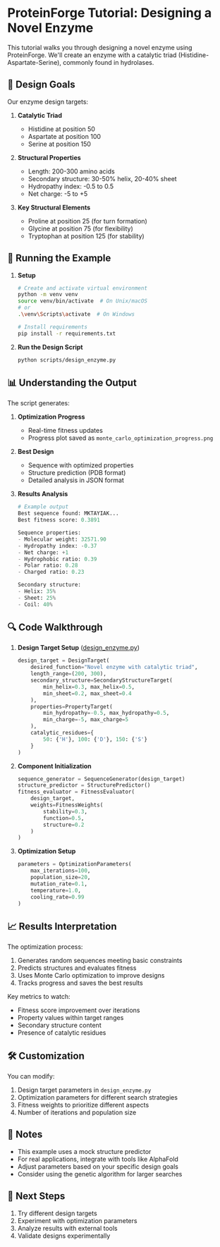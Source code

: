 # ProteinForge Tutorial: Designing a Novel Enzyme

This tutorial walks you through designing a novel enzyme using ProteinForge. We'll create an enzyme with a catalytic triad (Histidine-Aspartate-Serine), commonly found in hydrolases.

## 🎯 Design Goals

Our enzyme design targets:
1. **Catalytic Triad**
   - Histidine at position 50
   - Aspartate at position 100
   - Serine at position 150

2. **Structural Properties**
   - Length: 200-300 amino acids
   - Secondary structure: 30-50% helix, 20-40% sheet
   - Hydropathy index: -0.5 to 0.5
   - Net charge: -5 to +5

3. **Key Structural Elements**
   - Proline at position 25 (for turn formation)
   - Glycine at position 75 (for flexibility)
   - Tryptophan at position 125 (for stability)

## 🚀 Running the Example

1. **Setup**
   ```bash
   # Create and activate virtual environment
   python -m venv venv
   source venv/bin/activate  # On Unix/macOS
   # or
   .\venv\Scripts\activate  # On Windows

   # Install requirements
   pip install -r requirements.txt
   ```

2. **Run the Design Script**
   ```bash
   python scripts/design_enzyme.py
   ```

## 📊 Understanding the Output

The script generates:

1. **Optimization Progress**
   - Real-time fitness updates
   - Progress plot saved as `monte_carlo_optimization_progress.png`

2. **Best Design**
   - Sequence with optimized properties
   - Structure prediction (PDB format)
   - Detailed analysis in JSON format

3. **Results Analysis**
   ```python
   # Example output
   Best sequence found: MKTAYIAK...
   Best fitness score: 0.3891

   Sequence properties:
   - Molecular weight: 32571.90
   - Hydropathy index: -0.37
   - Net charge: +1
   - Hydrophobic ratio: 0.39
   - Polar ratio: 0.28
   - Charged ratio: 0.23

   Secondary structure:
   - Helix: 35%
   - Sheet: 25%
   - Coil: 40%
   ```

## 🔍 Code Walkthrough

1. **Design Target Setup** ([design_enzyme.py](scripts/design_enzyme.py))
   ```python
   design_target = DesignTarget(
       desired_function="Novel enzyme with catalytic triad",
       length_range=(200, 300),
       secondary_structure=SecondaryStructureTarget(
           min_helix=0.3, max_helix=0.5,
           min_sheet=0.2, max_sheet=0.4
       ),
       properties=PropertyTarget(
           min_hydropathy=-0.5, max_hydropathy=0.5,
           min_charge=-5, max_charge=5
       ),
       catalytic_residues={
           50: {'H'}, 100: {'D'}, 150: {'S'}
       }
   )
   ```

2. **Component Initialization**
   ```python
   sequence_generator = SequenceGenerator(design_target)
   structure_predictor = StructurePredictor()
   fitness_evaluator = FitnessEvaluator(
       design_target,
       weights=FitnessWeights(
           stability=0.3,
           function=0.5,
           structure=0.2
       )
   )
   ```

3. **Optimization Setup**
   ```python
   parameters = OptimizationParameters(
       max_iterations=100,
       population_size=20,
       mutation_rate=0.1,
       temperature=1.0,
       cooling_rate=0.99
   )
   ```

## 📈 Results Interpretation

The optimization process:
1. Generates random sequences meeting basic constraints
2. Predicts structures and evaluates fitness
3. Uses Monte Carlo optimization to improve designs
4. Tracks progress and saves the best results

Key metrics to watch:
- Fitness score improvement over iterations
- Property values within target ranges
- Secondary structure content
- Presence of catalytic residues

## 🛠️ Customization

You can modify:
1. Design target parameters in `design_enzyme.py`
2. Optimization parameters for different search strategies
3. Fitness weights to prioritize different aspects
4. Number of iterations and population size

## 📝 Notes

- This example uses a mock structure predictor
- For real applications, integrate with tools like AlphaFold
- Adjust parameters based on your specific design goals
- Consider using the genetic algorithm for larger searches

## 🤔 Next Steps

1. Try different design targets
2. Experiment with optimization parameters
3. Analyze results with external tools
4. Validate designs experimentally 
